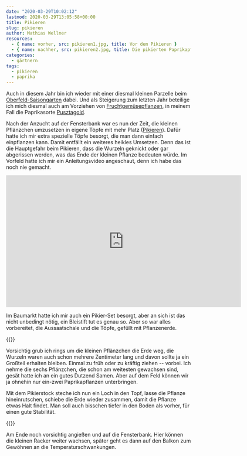 ```yaml
---
date: "2020-03-29T10:02:12"
lastmod: 2020-03-29T13:05:58+00:00
title: Pikieren
slug: pikieren
author: Mathias Wellner
resources: 
  - { name: vorher, src: pikieren1.jpg, title: Vor dem Pikieren }
  - { name: nachher, src: pikieren2.jpg, title: Die pikierten Paprikapflanzen }
categories:
  - gärtnern
tags:
  - pikieren
  - paprika
---
```

Auch in diesem Jahr bin ich wieder mit einer diesmal kleinen Parzelle beim [Oberfeld-Saisongarten](https://www.landwirtschaft-oberfeld.de/saisongarten-blumen.html) dabei. Und als Steigerung zum letzten Jahr beteilige ich mich diesmal auch am Vorziehen von [Fruchtgemüsepflanzen](https://de.wikipedia.org/wiki/Fruchtgem%C3%BCse), in meinem Fall die Paprikasorte [Pusztagold](https://www.bingenheimersaatgut.de/de/bio-saatgut/gemuese/paprika/gemuesepaprika/pusztagold-g306). 
<!--more-->

Nach der Anzucht auf der Fensterbank war es nun der Zeit, die kleinen Pflänzchen umzusetzen in eigene Töpfe mit mehr Platz ([Pikieren](https://www.mein-schoener-garten.de/pikieren-0)). Dafür hatte ich mir extra spezielle Töpfe besorgt, die man dann einfach einpflanzen kann. Damit entfällt ein weiteres heikles Umsetzen. Denn das ist die Hauptgefahr beim Pikieren, dass die Wurzeln geknickt oder gar abgerissen werden, was das Ende der kleinen Pflanze bedeuten würde. Im Vorfeld hatte ich mir ein Anleitungsvideo angeschaut, denn ich habe das noch nie gemacht. 

<iframe width="640" height="360" src="https://www.youtube.com/embed/Z8dgGD6whI4" frameborder="0" allow="accelerometer; autoplay; encrypted-media; gyroscope; picture-in-picture" allowfullscreen></iframe>

Im Baumarkt hatte ich mir auch ein Pikier-Set besorgt, aber an sich ist das nicht unbedingt nötig, ein Bleistift tut es genau so. Aber so war alles vorbereitet, die Aussaatschale und die Töpfe, gefüllt mit Pflanzenerde. 

{{<responsive-image name="vorher">}}

Vorsichtig grub ich rings um die kleinen Pflänzchen die Erde weg, die Wurzeln waren auch schon mehrere Zentimeter lang und davon sollte ja ein Großteil erhalten bleiben. Einmal zu früh oder zu kräftig ziehen -- vorbei. Ich nehme die sechs Pflänzchen, die schon am weitesten gewachsen sind, gesät hatte ich an ein gutes Dutzend Samen. Aber auf dem Feld können wir ja ohnehin nur ein-zwei Paprikapflanzen unterbringen. 

Mit dem Pikierstock steche ich nun ein Loch in den Topf, lasse die Pflanze hineinrutschen, schiebe die Erde wieder zusammen, damit die Pflanze etwas Halt findet. Man soll auch bisschen tiefer in den Boden als vorher, für einen gute Stabilität. 

{{<responsive-image name="nachher">}}

Am Ende noch vorsichtig angießen und auf die Fensterbank. Hier können die kleinen Racker weiter wachsen, später geht es dann auf den Balkon zum Gewöhnen an die Temperaturschwankungen. 

